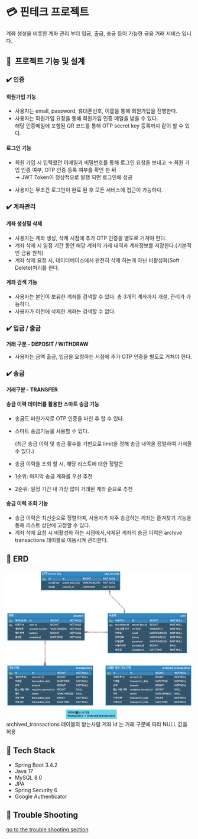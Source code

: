 # 💳 핀테크 프로젝트
계좌 생성을 비롯한 계좌 관리 부터 입금, 출금, 송금 등이 가능한 금융 거래 서비스 입니다.

## 📃  프로젝트 기능 및 설계

### ✔️ 인증

#### 회원가입 기능

- 사용자는 email, password, 휴대폰번호, 이름을 통해 회원가입을 진행한다.
- 사용자는 회원가입 요청을 통해 회원가입 인증 메일을 받을 수 있다.  
  해당 인증메일에 포함된 QR 코드를 통해 OTP secret key 등록까지 같이 할 수 있다.

#### 로그인 기능

- 회원 가입 시 입력했던 이메일과 비밀번호를 통해 로그인 요청을 보내고
  → 회원 가입 인증 여부, OTP 인증 등록 여부를 확인 한 뒤  
  → JWT Token이 정상적으로 발행 되면 로그인에 성공

- 사용자는 무조건 로그인이 완료 된 후  모든 서비스에 접근이 가능하다.

### ✔️ 계좌관리

#### 계좌 생성및 삭제

- 사용자는 계좌 생성, 삭제 시점에 추가 OTP 인증을 별도로 거쳐야 한다.
- 계좌 삭제 시 일정 기간 동안 해당 계좌의 거래 내역과 계좌정보를 저장한다.(기본적인 금융 원칙)
- 계좌 삭제 요청 시, 데이터베이스에서 완전히 삭제 하는게 아닌 비활성화(Soft Delete)처리를 한다.

#### 계좌 검색 기능

- 사용자는 본인이 보유한 계좌를 검색할 수 있다. 총 3개의 계좌까지 개설, 관리가 가능하다.
- 사용자가 이전에 삭제한 계좌는 검색할 수 없다.

### ✔️ 입금 / 출금

**거래 구분 - DEPOSIT / WITHDRAW**

- 사용자는 금액 출금, 입금을 요청하는 시점에 추가 OTP 인증을 별도로 거쳐야 한다.

### ✔️ 송금

**거래구분 - TRANSFER**

#### 송금 이력 데이터를 활용한 스마트 송금 기능

- 송금도 마찬가지로 OTP 인증을 마친 후 할 수 있다.
- 스마트 송금기능을 사용할 수 있다.

  (최근 송금 이력 및 송금 횟수를 기반으로 limit을 정해 송금 내역을 정렬하여 가져올 수 있다.)

- 송금 이력을 조회 할 시, 해당 리스트에 대한 정렬은
- 1순위: 마지막 송금 계좌를 우선 추천
- 2순위: 일정 기간 내 가장 많이 거래된 계좌 순으로 추천

#### 송금 이력 조회 기능

- 송금 이력은 최신순으로 정렬하며, 사용자가 자주 송금하는 계좌는 즐겨찾기 기능을 통해 리스트 상단에 고정할 수 있다.
- 계좌 삭제 요청 시 비활성화 하는 시점에서,삭제된 계좌의 송금 이력은  archive transactions 테이블로 이동시켜 관리한다.


## 📃 ERD
![ERD](doc/img/erd.png)  
archived_transactions 테이블의 받는사람 계좌 id 는 거래 구분에 따라 NULL 값을 허용


## 📃 Tech Stack

- Spring Boot 3.4.2
- Java 17
- MySQL 8.0
- JPA
- Spring Security 6
- Google Authenticator


## 📃 Trouble Shooting
[go to the trouble shooting section](doc/TROUBLE_SHOOTING.md)